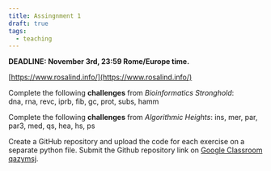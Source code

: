 ```yaml
---
title: Assingnment 1
draft: true
tags:
  - teaching
---
```

**DEADLINE: November 3rd, 23:59 Rome/Europe time.**

[https://www.rosalind.info/](https://www.rosalind.info/)  
  
Complete the following **challenges** from *Bioinformatics Stronghold*:  
dna, rna, revc, iprb, fib, gc, prot, subs, hamm

Complete the following **challenges** from *Algorithmic Heights*: 
ins, mer, par, par3, med, qs, hea, hs, ps
  
Create a GitHub repository and upload the code for each exercise on a separate python file. Submit the Github repository link on [Google Classroom qazymsj](https://classroom.google.com/c/NzE4Mzc2NTI0NzE2?cjc=qazymsj).